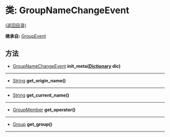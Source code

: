 # 类: GroupNameChangeEvent  
[(返回目录)](README.md)  
  
**继承自:** [GroupEvent](GroupEvent.md)  
  
## 方法 
  
- [GroupNameChangeEvent](GroupNameChangeEvent.md) **init_meta([Dictionary](https://docs.godotengine.org/en/latest/classes/class_dictionary.html) dic)**  
  
---  
  
- [String](https://docs.godotengine.org/en/latest/classes/class_string.html) **get_origin_name()**  
  
---  
  
- [String](https://docs.godotengine.org/en/latest/classes/class_string.html) **get_current_name()**  
  
---  
  
- [GroupMember](GroupMember.md) **get_operator()**  
  
---  
  
- [Group](Group.md) **get_group()**  
  
---  
  

